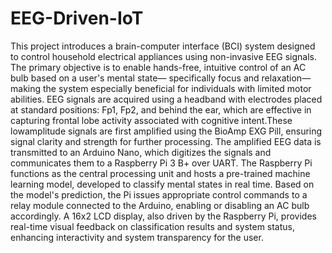 # EEG-Driven-IoT
This project introduces a brain-computer interface (BCI) system designed to control household electrical appliances using non-invasive EEG signals. The primary objective is to enable hands-free, intuitive control of an AC bulb based on a user's mental state— specifically focus and relaxation—making the system especially beneficial for individuals with limited motor abilities. EEG signals are acquired using a headband with electrodes placed at standard positions: Fp1, Fp2, and behind the ear, which are effective in capturing frontal lobe activity associated with cognitive intent.These lowamplitude signals are first amplified using the BioAmp EXG Pill, ensuring signal clarity and strength for further processing.  The amplified EEG data is transmitted to an Arduino Nano, which digitizes the signals and communicates them to a Raspberry Pi 3 B+ over UART. The Raspberry Pi functions as the central processing unit and hosts a pre-trained machine learning model, developed to classify mental states in real time. Based on the model's prediction, the Pi issues appropriate control commands to a relay module connected to the Arduino, enabling or disabling an AC bulb accordingly. A 16x2 LCD display, also driven by the Raspberry Pi, provides real-time visual feedback on classification results and system status, enhancing interactivity and system transparency for the user. 
